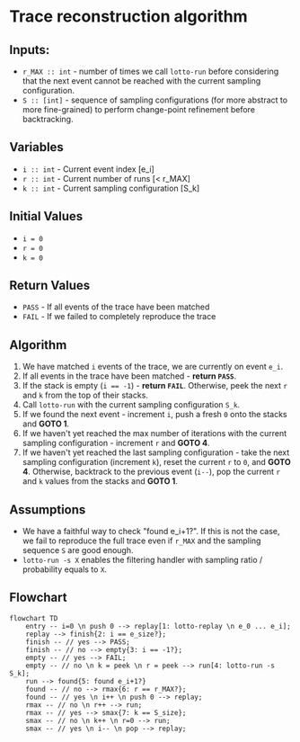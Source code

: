 # Trace reconstruction algorithm

## Inputs:
- `r_MAX :: int` - number of times we call `lotto-run` before considering that the next event cannot be reached with the current sampling configuration.
- `S :: [int]` - sequence of sampling configurations (for more abstract to more fine-grained) to perform change-point refinement before backtracking.

## Variables
- `i :: int` - Current event index [e_i]
- `r :: int` - Current number of runs [< r_MAX]
- `k :: int` - Current sampling configuration [S_k]

## Initial Values
- `i = 0`
- `r = 0` 
- `k = 0`

## Return Values
- `PASS` - If all events of the trace have been matched
- `FAIL` - If we failed to completely reproduce the trace

## Algorithm
1. We have matched `i` events of the trace, we are currently on event `e_i`.
2. If all events in the trace have been matched - **return `PASS`**. 
3. If the stack is empty (`i == -1`) - **return `FAIL`**. Otherwise, peek the next `r` and `k` from the top of their stacks.
4. Call `lotto-run` with the current sampling configuration `S_k`.
5. If we found the next event - increment `i`, push a fresh `0` onto the stacks and **GOTO 1**.
6. If we haven't yet reached the max number of iterations with the current sampling configuration - increment `r` and **GOTO 4**.
7. If we haven't yet reached the last sampling configuration - take the next sampling configuration (increment `k`), reset the current `r` to `0`, and **GOTO 4**. Otherwise, backtrack to the previous event (`i--`), pop the current `r` and `k` values from the stacks and **GOTO 1**.

## Assumptions
- We have a faithful way to check "found e_i+1?". If this is not the case, we fail to reproduce the full trace even if `r_MAX` and the sampling sequence `S` are good enough.
- `lotto-run -s X` enables the filtering handler with sampling ratio / probability equals to `X`.

## Flowchart

```mermaid
flowchart TD
    entry -- i=0 \n push 0 --> replay[1: lotto-replay \n e_0 ... e_i];
    replay --> finish{2: i == e_size?};
    finish -- // yes --> PASS;
    finish -- // no --> empty{3: i == -1?};
    empty -- // yes --> FAIL;
    empty -- // no \n k = peek \n r = peek --> run[4: lotto-run -s S_k];
    run --> found{5: found e_i+1?}
    found -- // no --> rmax{6: r == r_MAX?};
    found -- // yes \n i++ \n push 0 --> replay;
    rmax -- // no \n r++ --> run;
    rmax -- // yes --> smax{7: k == S_size};
    smax -- // no \n k++ \n r=0 --> run;
    smax -- // yes \n i-- \n pop --> replay;
```

